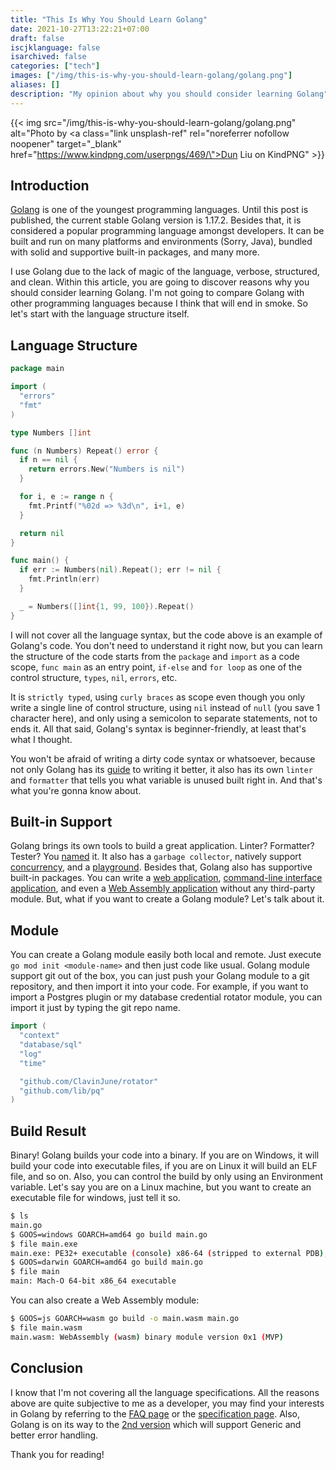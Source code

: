 ```yaml
---
title: "This Is Why You Should Learn Golang"
date: 2021-10-27T13:22:21+07:00
draft: false
iscjklanguage: false
isarchived: false
categories: ["tech"]
images: ["/img/this-is-why-you-should-learn-golang/golang.png"]
aliases: []
description: "My opinion about why you should consider learning Golang"
---
```


{{< img src="/img/this-is-why-you-should-learn-golang/golang.png" alt="Photo by <a class=\"link unsplash-ref\" rel=\"noreferrer nofollow noopener\" target=\"_blank\" href=\"https://www.kindpng.com/userpngs/469/\">Dun Liu</a> on KindPNG" >}}

## Introduction

[Golang](https://golang.org/) is one of the youngest programming languages. Until this post is published, the current stable Golang version is 1.17.2. Besides that, it is considered a popular programming language amongst developers. It can be built and run on many platforms and environments (Sorry, Java), bundled with solid and supportive built-in packages, and many more.

I use Golang due to the lack of magic of the language, verbose, structured, and clean. Within this article, you are going to discover reasons why you should consider learning Golang. I'm not going to compare Golang with other programming languages because I think that will end in smoke. So let's start with the language structure itself.

## Language Structure

```go
package main

import (
  "errors"
  "fmt"
)

type Numbers []int

func (n Numbers) Repeat() error {
  if n == nil {
    return errors.New("Numbers is nil")
  }

  for i, e := range n {
    fmt.Printf("%02d => %3d\n", i+1, e)
  }

  return nil
}

func main() {
  if err := Numbers(nil).Repeat(); err != nil {
    fmt.Println(err)
  }

  _ = Numbers([]int{1, 99, 100}).Repeat()
}
```

I will not cover all the language syntax, but the code above is an example of Golang's code. You don't need to understand it right now, but you can learn the structure of the code starts from the `package` and `import` as a code scope, `func main` as an entry point, `if-else` and `for loop` as one of the control structure, `types`, `nil`, `errors`, etc.

It is `strictly typed`, using `curly braces` as scope even though you only write a single line of control structure, using `nil` instead of `null` (you save 1 character here), and only using a semicolon to separate statements, not to ends it. All that said, Golang's syntax is beginner-friendly, at least that's what I thought.

You won't be afraid of writing a dirty code syntax or whatsoever, because not only Golang has its [guide](https://golang.org/doc/effective_go) to writing it better, it also has its own `linter` and `formatter` that tells you what variable is unused built right in. And that's what you're gonna know about.

## Built-in Support

Golang brings its own tools to build a great application. Linter? Formatter? Tester? You [named](https://pkg.go.dev/cmd/go) it. It also has a `garbage collector`, natively support [concurrency](https://gobyexample.com/goroutines), and a [playground](https://play.golang.org/). Besides that, Golang also has supportive built-in packages. You can write a [web application](https://gobyexample.com/http-servers), [command-line interface application](https://gobyexample.com/command-line-arguments), and even a [Web Assembly application](https://github.com/golang/go/wiki/WebAssembly#getting-started) without any third-party module. But, what if you want to create a Golang module? Let's talk about it.

## Module

You can create a Golang module easily both local and remote. Just execute `go mod init <module-name>` and then just code like usual. Golang module support git out of the box, you can just push your Golang module to a git repository, and then import it into your code. For example, if you want to import a Postgres plugin or my database credential rotator module, you can import it just by typing the git repo name.

```go
import (
  "context"
  "database/sql"
  "log"
  "time"

  "github.com/ClavinJune/rotator"
  "github.com/lib/pq"
)
```

## Build Result

Binary! Golang builds your code into a binary. If you are on Windows, it will build your code into executable files, if you are on Linux it will build an ELF file, and so on. Also, you can control the build by only using an Environment variable. Let's say you are on a Linux machine, but you want to create an executable file for windows, just tell it so.

```bash
$ ls
main.go
$ GOOS=windows GOARCH=amd64 go build main.go 
$ file main.exe 
main.exe: PE32+ executable (console) x86-64 (stripped to external PDB), for MS Windows
$ GOOS=darwin GOARCH=amd64 go build main.go 
$ file main
main: Mach-O 64-bit x86_64 executable
```

You can also create a Web Assembly module:

```bash
$ GOOS=js GOARCH=wasm go build -o main.wasm main.go
$ file main.wasm
main.wasm: WebAssembly (wasm) binary module version 0x1 (MVP)
```

## Conclusion

I know that I'm not covering all the language specifications. All the reasons above are quite subjective to me as a developer, you may find your interests in Golang by referring to the [FAQ page](https://golang.org/doc/faq) or the [specification page](https://golang.org/ref/spec). Also, Golang is on its way to the [2nd version](https://go.googlesource.com/proposal/+/master/design/go2draft.md) which will support Generic and better error handling.

Thank you for reading!
